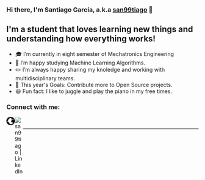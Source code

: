 ### Hi there, I'm Santiago Garcia,  a.k.a  [san99tiago][website] 👋

## I'm a student that loves learning new things and understanding how everything works!
- :mortar_board: I’m currently in eight semester of Mechatronics Engineering
- :robot: I’m happy studying Machine Learning Algorithms.
- :pencil2: I’m always happy sharing my knoledge and working with multidisciplinary teams.
- :goal_net: This year's Goals: Contribute more to Open Source projects.
- :smiley: Fun fact: I like to juggle and play the piano in my free times.

### Connect with me:
[<img align="left" alt="san99tiago | github" width="22px" src="https://raw.githubusercontent.com/iconic/open-iconic/master/svg/globe.svg" />][github]
[<img align="left" alt="san99tiago | LinkedIn" width="22px" src="https://cdn.jsdelivr.net/npm/simple-icons@v3/icons/linkedin.svg" />][linkedin]

<br />

---
[github]: https://github.com/san99tiago
[website]: https://github.com/san99tiago
[linkedin]: https://www.linkedin.com/in/san99tiago/
